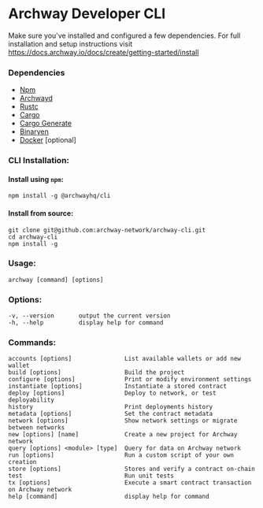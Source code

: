 # Archway Developer CLI

Make sure you've installed and configured a few dependencies. For full installation and setup instructions visit https://docs.archway.io/docs/create/getting-started/install

### Dependencies

- [Npm](https://docs.npmjs.com/downloading-and-installing-node-js-and-npm "Install Node.js and NPM")
- [Archwayd](https://github.com/archway-network/archway/tree/main/cmd/archwayd "Install Archway Daemon")
- [Rustc](https://www.rust-lang.org/tools/install "Install Rust")
- [Cargo](https://doc.rust-lang.org/cargo/getting-started/installation.html "Install Cargo")
- [Cargo Generate](https://crates.io/crates/cargo-generate "Install Cargo Generate")
- [Binaryen](https://github.com/WebAssembly/binaryen "Install Binaryen toolchain")
- [Docker](https://docs.docker.com/get-docker "Install Docker") [optional]

### CLI Installation:

#### Install using `npm`:

```
npm install -g @archwayhq/cli
```

#### Install from source:

```
git clone git@github.com:archway-network/archway-cli.git
cd archway-cli
npm install -g
```

### Usage:

```
archway [command] [options]
```

### Options:

```
-v, --version       output the current version
-h, --help          display help for command
```

### Commands:
```
accounts [options]               List available wallets or add new wallet
build [options]                  Build the project
configure [options]              Print or modify environment settings
instantiate [options]            Instantiate a stored contract
deploy [options]                 Deploy to network, or test deployability
history                          Print deployments history
metadata [options]               Set the contract metadata
network [options]                Show network settings or migrate between networks
new [options] [name]             Create a new project for Archway network
query [options] <module> [type]  Query for data on Archway network
run [options]                    Run a custom script of your own creation
store [options]                  Stores and verify a contract on-chain
test                             Run unit tests
tx [options]                     Execute a smart contract transaction on Archway network
help [command]                   display help for command
```
